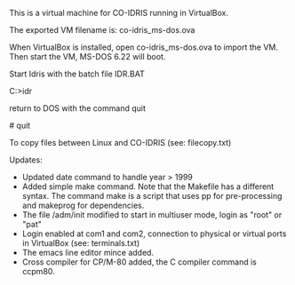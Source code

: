 This is a virtual machine for CO-IDRIS running in VirtualBox.

The exported VM filename is: co-idris_ms-dos.ova

When VirtualBox is installed, open co-idris_ms-dos.ova to import the VM.
Then start the VM, MS-DOS 6.22 will boot.

Start Idris with the batch file IDR.BAT

 C:\>idr

return to DOS with the command quit

 \# quit
 
 To copy files between Linux and CO-IDRIS (see: filecopy.txt)

Updates:
* Updated date command to handle year > 1999
* Added simple make command. Note that the Makefile has a different syntax. The command make is a script that uses pp for pre-processing and makeprog for dependencies.
* The file /adm/init modified to start in multiuser mode, login as "root" or "pat"
* Login enabled at com1 and com2, connection to physical or virtual ports in VirtualBox (see: terminals.txt)
* The emacs line editor mince added.
* Cross compiler for CP/M-80 added, the C compiler command is ccpm80.
